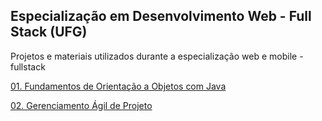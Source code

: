 ## Especialização em Desenvolvimento Web - Full Stack (UFG)

Projetos e materiais utilizados durante a especialização web e mobile - fullstack

[01. Fundamentos de Orientação a Objetos com Java](fundamentos-oo)

[02. Gerenciamento Ágil de Projeto](gerencia-agil-projetos)

